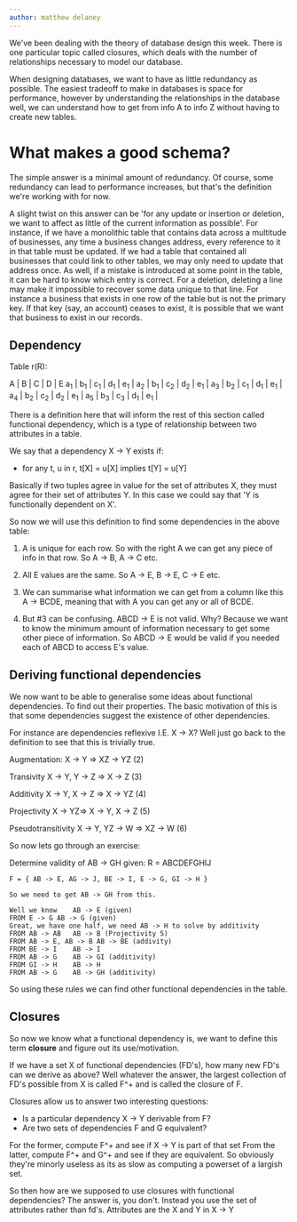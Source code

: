 ```yaml
---
author: matthew delaney
---
```


We've been dealing with the theory of database design this week. There is one particular topic called closures, which deals with the number of relationships necessary to model our database.

When designing databases, we want to have as little redundancy as possible. The easiest tradeoff to make in databases is space for performance, however by understanding the relationships in the database well, we can understand how to get from info A to info Z without having to create new tables.

# What makes a good schema?

The simple answer is a minimal amount of redundancy. Of course, some redundancy can lead to performance increases, but that's the definition we're working with for now. 

A slight twist on this answer can be 'for any update or insertion or deletion, we want to affect as little of the current information as possible'. For instance, if we have a monolithic table that contains data across a multitude of businesses, any time a business changes address, every reference to it in that table must be updated. If we had a table that contained all businesses that could link to other tables, we may only need to update that address once. As well, if a mistake is introduced at some point in the table, it can be hard to know which entry is correct. For a deletion, deleting a line may make it impossible to recover some data unique to that line. For instance a business that exists in one row of the table but is not the primary key. If that key (say, an account) ceases to exist, it is possible that we want that business to exist in our records.

## Dependency

Table r(R):

A  |  B  |  C  |  D  |  E 
a<sub>1</sub>  |  b<sub>1</sub>  |  c<sub>1</sub>  |  d<sub>1</sub>  |  e<sub>1</sub>  | 
a<sub>2</sub>  |  b<sub>1</sub>  |  c<sub>2</sub>  |  d<sub>2</sub>  |  e<sub>1</sub>  |
a<sub>3</sub>  |  b<sub>2</sub>  |  c<sub>1</sub>  |  d<sub>1</sub>  |  e<sub>1</sub>  |
a<sub>4</sub>  |  b<sub>2</sub>  |  c<sub>2</sub>  |  d<sub>2</sub>  |  e<sub>1</sub>  |
a<sub>5</sub>  |  b<sub>3</sub>  |  c<sub>3</sub>  |  d<sub>1</sub>  |  e<sub>1</sub>  |

There is a definition here that will inform the rest of this section called functional dependency, which is a type of relationship between two attributes in a table.

We say that a dependency X  ->  Y exists if:

* for any t, u in r, t[X] = u[X] implies t[Y] = u[Y]

Basically if two tuples agree in value for the set of attributes X, they must agree for their set of attributes Y. In this case we could say that 'Y is functionally dependent on X'.

So now we will use this definition to find some dependencies in the above table:

1. A is unique for each row. So with the right A we can get any piece of info in that row. So A -> B, A -> C etc.

2. All E values are the same. So A -> E, B -> E, C -> E etc.

3. We can summarise what information we can get from a column like this A -> BCDE, meaning that with A you can get any or all of BCDE.

4. But #3 can be confusing. ABCD -> E is not valid. Why? Because we want to know the minimum amount of information necessary to get some other piece of information. So ABCD -> E would be valid if you needed each of ABCD to access E's value. 

## Deriving functional dependencies

We now want to be able to generalise some ideas about functional dependencies. To find out their properties. The basic motivation of this is that some dependencies suggest the existence of other dependencies.

For instance are dependencies reflexive I.E. X -> X? Well just go back to the definition to see that this is trivially true.

Augmentation: X -> Y => XZ -> YZ (2)

Transivity X -> Y, Y -> Z => X -> Z (3)

Additivity X -> Y, X -> Z => X -> YZ (4)

Projectivity X -> YZ=> X -> Y, X -> Z (5)

Pseudotransitivity X -> Y, YZ -> W => XZ -> W (6)

So now lets go through an exercise:

Determine validity of AB -> GH given:
		R = ABCDEFGHIJ

	F = { AB -> E, AG -> J, BE -> I, E -> G, GI -> H }

	So we need to get AB -> GH from this.

	Well we know 	AB -> E (given)
	FROM E -> G	AB -> G (given)
	Great, we have one half, we need AB -> H to solve by additivity
	FROM AB -> AB 	AB -> B (Projectivity 5)
	FROM AB -> E, AB -> B AB -> BE (addivity)
	FROM BE -> I	AB -> I
	FROM AB -> G	AB -> GI (additivity)
	FROM GI -> H	AB -> H
	FROM AB -> G	AB -> GH (additivity)

So using these rules we can find other functional dependencies in the table.

## Closures

So now we know what a functional dependency is, we want to define this term **closure** and figure out its use/motivation.

If we have a set X of functional dependencies (FD's), how many new FD's can we derive as above? Well whatever the answer, the largest collection of FD's possible from X is called F^+ and is called the closure of F.

Closures allow us to answer two interesting questions:

* Is a particular dependency X -> Y derivable from F?
* Are two sets of dependencies F and G equivalent?

For the former, compute F^+ and see if X -> Y is part of that set
From the latter, compute F^+ and G^+ and see if they are equivalent. So obviously they're minorly useless as its as slow as computing a powerset of a largish set.

So then how are we supposed to use closures with functional dependencies? The answer is, you don't. Instead you use the set of attributes rather than fd's. Attributes are the X and Y in X -> Y
